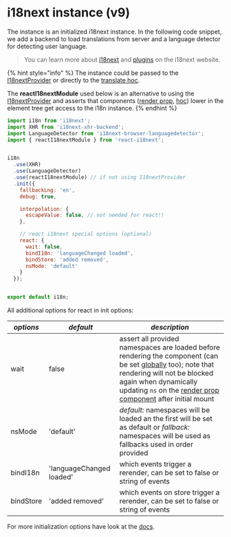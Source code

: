 # i18next instance (v9)

The instance is an initialized i18next instance. In the following code snippet, we add a backend to load translations from server and a language detector for detecting user language.

> You can learn more about [i18next](http://i18next.com) and [plugins](https://www.i18next.com/plugins-and-utils.html#plugins) on the i18next website.

{% hint style="info" %}
The instance could be passed to the [I18nextProvider](i18nextprovider.md) or directly to the [translate hoc](broken-reference).

The **reactI18nextModule** used below is an alternative to using the [I18nextProvider](i18nextprovider.md) and asserts that components ([render prop](broken-reference), [hoc](broken-reference)) lower in the element tree get access to the i18n instance.
{% endhint %}

```javascript
import i18n from 'i18next';
import XHR from 'i18next-xhr-backend';
import LanguageDetector from 'i18next-browser-languagedetector';
import { reactI18nextModule } from 'react-i18next';


i18n
  .use(XHR)
  .use(LanguageDetector)
  .use(reactI18nextModule) // if not using I18nextProvider
  .init({
    fallbackLng: 'en',
    debug: true,

    interpolation: {
      escapeValue: false, // not needed for react!!
    },

    // react i18next special options (optional)
    react: {
      wait: false,
      bindI18n: 'languageChanged loaded',
      bindStore: 'added removed',
      nsMode: 'default'
    }
  });


export default i18n;
```

All additional options for react in init options:

| _**options**_ | _**default**_            | _**description**_                                                                                                                                                                                                                                                            |
| ------------- | ------------------------ | ---------------------------------------------------------------------------------------------------------------------------------------------------------------------------------------------------------------------------------------------------------------------------- |
| wait          | false                    | assert all provided namespaces are loaded before rendering the component (can be set [globally](i18next-instance.md) too); note that rendering will not be blocked again when dynamically updating `ns` on the [render prop component](broken-reference) after initial mount |
| nsMode        | 'default'                | _default:_ namespaces will be loaded an the first will be set as default or _fallback:_ namespaces will be used as fallbacks used in order provided                                                                                                                          |
| bindI18n      | 'languageChanged loaded' | which events trigger a rerender, can be set to false or string of events                                                                                                                                                                                                     |
| bindStore     | 'added removed'          | which events on store trigger a rerender, can be set to false or string of events                                                                                                                                                                                            |

For more initialization options have look at the [docs](https://www.i18next.com/configuration-options.html).
